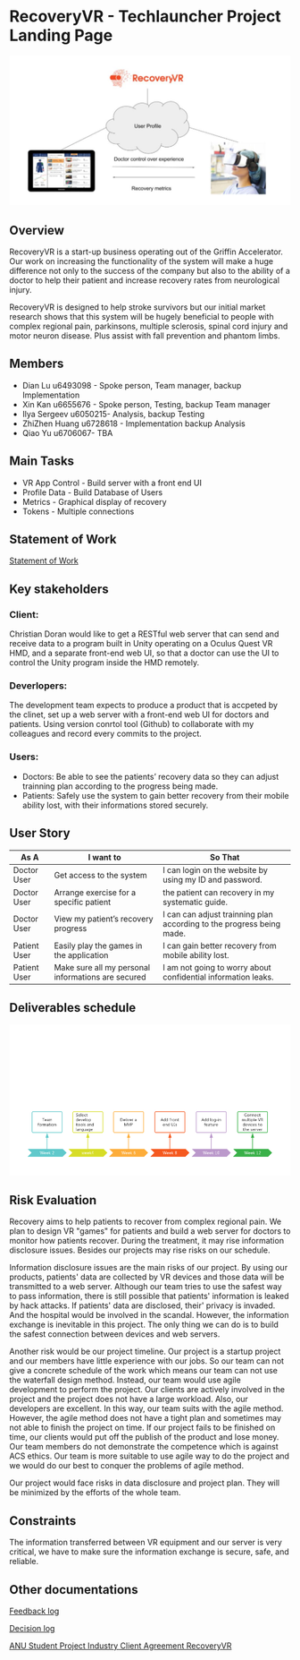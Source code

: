 # RecoveryVR - Techlauncher Project Landing Page
![image](https://github.com/cc33qq/recoveryVR/blob/master/pic/head-pic.PNG)
## Overview
RecoveryVR is a start-up business operating out of the Griffin Accelerator. Our work on increasing the functionality of the system will make a huge difference not only to the success of the company but also to the ability of a doctor to help their patient and increase recovery rates from neurological injury. 

RecoveryVR is designed to help stroke survivors but our initial market research shows that this system will be hugely beneficial to people with complex regional pain, parkinsons, multiple sclerosis, spinal cord injury and motor neuron disease. Plus assist with fall prevention and phantom limbs. 
## Members
- Dian Lu u6493098 - Spoke person, Team manager, backup Implementation
- Xin Kan u6655676 - Spoke person, Testing, backup Team manager
- Ilya Sergeev u6050215- Analysis, backup Testing
- ZhiZhen Huang u6728618 - Implementation backup Analysis
- Qiao Yu u6706067- TBA
## Main Tasks
- VR App Control - Build server with a front end UI
- Profile Data - Build Database of Users
- Metrics - Graphical display of recovery
- Tokens - Multiple connections
## Statement of Work
[Statement of Work](https://github.com/cc33qq/recoveryVR/blob/master/docs/Statement%20of%20work.md)

## Key stakeholders
### Client:
Christian Doran would like to get a RESTful web server that can send and receive data to a program built in Unity operating on a Oculus Quest VR HMD, and a separate front-end web UI, so that a doctor can use the UI to control the Unity program inside the HMD remotely.
### Deverlopers:
The development team expects to produce a product that is accpeted by the clinet, set up a web server with a front-end web UI for doctors and  patients. Using version conrtol tool (Github) to collaborate with my colleagues and record every commits to the project.
### Users:
- Doctors: Be able to see the patients’ recovery data so they can adjust trainning plan according to the progress being made.
- Patients: Safely use the system to gain better recovery from their mobile ability lost, with their informations stored securely.

## User Story
| As A       | I want to     |      So That |
-------------|---------------|--------------
|Doctor User|Get access to the system |I can login on the website by using my ID and password.|
|Doctor User|Arrange exercise for a specific patient|the patient can recovery in my systematic guide.|
|Doctor User|View my patient’s recovery progress|I can can adjust trainning plan according to the progress being made.|
|Patient User |Easily play the games in the application|I can gain better recovery from mobile ability lost. |
|Patient User |Make sure all my personal informations are secured|I am not going to worry about confidential information leaks. |

## Deliverables schedule
![image](https://github.com/cc33qq/recoveryVR/blob/master/pic/time.png)
## Risk Evaluation
Recovery aims to help patients to recover from complex regional pain. We plan to design VR "games" for patients and build a web server for doctors to monitor how patients recover. During the treatment, it may rise information disclosure issues. Besides our projects may rise risks on our schedule.

Information disclosure issues are the main risks of our project. By using our products, patients' data are collected by VR devices and those data will be transmitted to a web server. Although our team tries to use the safest way to pass information, there is still possible that patients' information is leaked by hack attacks. If patients' data are disclosed, their' privacy is invaded. And the hospital would be involved in the scandal. However, the information exchange is inevitable in this project. The only thing we can do is to build the safest connection between devices and web servers.

Another risk would be our project timeline. Our project is a startup project and our members have little experience with our jobs. So our team can not give a concrete schedule of the work which means our team can not use the waterfall design method. Instead, our team would use agile development to perform the project. Our clients are actively involved in the project and the project does not have a large workload. Also, our developers are excellent. In this way, our team suits with the agile method. However, the agile method does not have a tight plan and sometimes may not able to finish the project on time. If our project fails to be finished on time, our clients would put off the publish of the product and lose money. Our team members do not demonstrate the competence which is against ACS ethics. Our team is more suitable to use agile way to do the project and we would do our best to conquer the problems of agile method.

Our project would face risks in data disclosure and project plan. They will be minimized by the efforts of the whole team.
## Constraints
The information transferred between VR equipment and our server is very critical, we have to make sure the information exchange is secure, safe, and reliable.

## Other documentations
[Feedback log](https://github.com/cc33qq/recoveryVR/blob/master/docs/Feedback_log.md)

[Decision log](https://github.com/cc33qq/recoveryVR/blob/master/docs/Decision_log.md)

[ANU Student Project Industry Client Agreement RecoveryVR](https://github.com/cc33qq/recoveryVR/blob/master/docs/ANU_Student_Project_Industry_Client_Agreement_RecoveryVR.docx)
